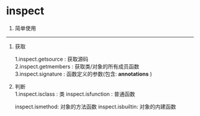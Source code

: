 inspect
=======

1. 简单使用
---------


1. 获取

    1.inspect.getsource : 获取源码  
    2.inspect.getmembers : 获取类/对象的所有成员函数  
    3.inspect.signature : 函数定义的参数(包含: __annotations__ )  

2. 判断  
    1.inspect.isclass : 类
    inspect.isfunction : 普通函数

    inspect.ismethod: 对象的方法函数
    inspect.isbuiltin: 对象的内建函数
